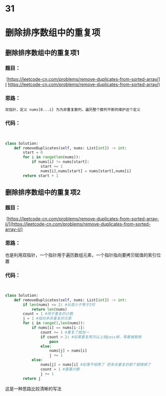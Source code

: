 # 31


# 删除排序数组中的重复项

## 删除排序数组中的重复项1

### 	题目：

​	[https://leetcode-cn.com/problems/remove-duplicates-from-sorted-array/](	https://leetcode-cn.com/problems/remove-duplicates-from-sorted-array/)

### 	思路：

​		`双指针，定义 nums[0...i] 为为非重复数列，遍历整个数列不断的维护这个定义`

### 	代码：

​		

```python
class Solution:
    def removeDuplicates(self, nums: List[int]) -> int:
        start = 0
        for i in range(len(nums)):
            if nums[i] != nums[start]:
                start += 1
                nums[i],nums[start] = nums[start],nums[i]
        return start + 1
```

## 	删除排序数组中的重复项2

### 		题目：

​		[https://leetcode-cn.com/problems/remove-duplicates-from-sorted-array-ii/](https://leetcode-cn.com/problems/remove-duplicates-from-sorted-array-ii/)

### 		思路：

​				也是利用双指针，一个指针用于遍历数组元素，一个指针指向要拷贝赋值的索引位置

### 		代码：

​			

```python
class Solution:
    def removeDuplicates(self, nums: List[int]) -> int:
        if len(nums) <= 2: #长度小于等于2时
            return len(nums)
        count = 1 #用于重复的计数 
        j = 1 #指向多余重复的元素
        for i in range(1,len(nums)):
            if nums[i] == nums[i-1]:
                count += 1 #重复了就加一
                if count > 2: #如果重复两次以上就pass掉，等着被替换
                    pass
                else:
                    nums[j] = nums[i] 
                    j += 1
            else:
                nums[j] = nums[i] #如果不相等了 把多余重复的那个替换掉了
                count = 1 #重置计数
                j += 1
        return j
```

这是一种思路比较清晰的写法




